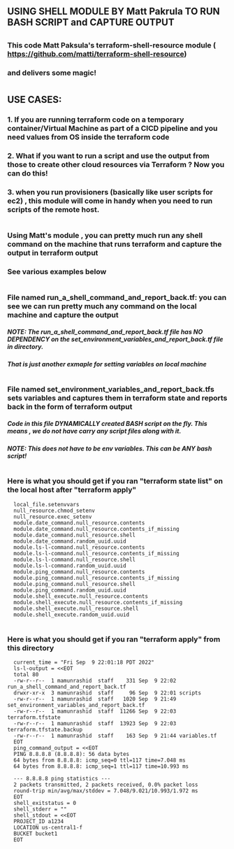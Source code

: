 
## USING SHELL MODULE BY Matt Pakrula TO RUN BASH SCRIPT and CAPTURE OUTPUT
##
### This code Matt Paksula's terraform-shell-resource module ( https://github.com/matti/terraform-shell-resource)
###   and delivers some magic!
#

##  USE CASES:
###
###  1. If you are running terraform code on a temporary container/Virtual Machine as part of a CICD pipeline and you need values from OS inside the terraform code
###  2. What if you want to run a script and use the output from those to create other cloud resources via Terraform ? Now you can do this!
###  3. when you run provisioners (basically like user scripts for ec2) , this module will come in handy when you need to run scripts of the remote host.
###
#

#
### Using Matt's module , you can pretty much run any shell command on the machine that runs terraform and capture the output in terraform output
### See various examples below
#


### File named run_a_shell_command_and_report_back.tf: you can see we can run pretty much any command on the local machine and capture the output
#####     NOTE: The run_a_shell_command_and_report_back.tf file has NO DEPENDENCY on the set_environment_variables_and_report_back.tf file in directory. 
#####     That is just another exmaple for setting variables on local machine
#

### File named set_environment_variables_and_report_back.tfs sets variables and captures them in terraform state and reports back in the form of terraform output
#####     Code in this file DYNAMICALLY created BASH script on the fly. This means , we do not have carry any script files along with it.
#####     NOTE: This does not have to be env variables. This can be ANY bash script!
#

#


### Here is what you should get if you ran "terraform state list" on the local host after "terraform apply"
      local_file.setenvvars
      null_resource.chmod_setenv
      null_resource.exec_setenv
      module.date_command.null_resource.contents
      module.date_command.null_resource.contents_if_missing
      module.date_command.null_resource.shell
      module.date_command.random_uuid.uuid
      module.ls-l-command.null_resource.contents
      module.ls-l-command.null_resource.contents_if_missing
      module.ls-l-command.null_resource.shell
      module.ls-l-command.random_uuid.uuid
      module.ping_command.null_resource.contents
      module.ping_command.null_resource.contents_if_missing
      module.ping_command.null_resource.shell
      module.ping_command.random_uuid.uuid
      module.shell_execute.null_resource.contents
      module.shell_execute.null_resource.contents_if_missing
      module.shell_execute.null_resource.shell
      module.shell_execute.random_uuid.uuid
#



### Here is what you should get if you ran "terraform apply" from this directory
      current_time = "Fri Sep  9 22:01:18 PDT 2022"
      ls-l-output = <<EOT
      total 80
      -rw-r--r--  1 mamunrashid  staff    331 Sep  9 22:02 run_a_shell_command_and_report_back.tf
      drwxr-xr-x  3 mamunrashid  staff     96 Sep  9 22:01 scripts
      -rw-r--r--  1 mamunrashid  staff   1020 Sep  9 21:49 set_environment_variables_and_report_back.tf
      -rw-r--r--  1 mamunrashid  staff  11266 Sep  9 22:03 terraform.tfstate
      -rw-r--r--  1 mamunrashid  staff  13923 Sep  9 22:03 terraform.tfstate.backup
      -rw-r--r--  1 mamunrashid  staff    163 Sep  9 21:44 variables.tf
      EOT
      ping_command_output = <<EOT
      PING 8.8.8.8 (8.8.8.8): 56 data bytes
      64 bytes from 8.8.8.8: icmp_seq=0 ttl=117 time=7.048 ms
      64 bytes from 8.8.8.8: icmp_seq=1 ttl=117 time=10.993 ms
      
      --- 8.8.8.8 ping statistics ---
      2 packets transmitted, 2 packets received, 0.0% packet loss
      round-trip min/avg/max/stddev = 7.048/9.021/10.993/1.972 ms
      EOT
      shell_exitstatus = 0
      shell_stderr = ""
      shell_stdout = <<EOT
      PROJECT_ID a1234
      LOCATION us-central1-f
      BUCKET bucket1
      EOT

